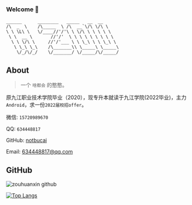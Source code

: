 ### Welcome 👋

```
______      ________   _____   __  __
/\  _  \    /\_____  \ /\  __`\/\ \/\ \
\ \ \L\ \   \/____//'/'\ \ \/\ \ \ \ \ \
 \ \  __ \       //'/'  \ \ \ \ \ \ \ \ \
  \ \ \/\ \     //'/'___ \ \ \_\ \ \ \_\ \
   \ \_\ \_\    /\_______\\ \_____\ \_____\
    \/_/\/_/    \/_______/ \/_____/\/_____/
```

## About 

> 一个 `啥都会` 的憨憨。

原九江职业技术学院毕业（2020），现专升本就读于九江学院(2022毕业)，主力`Android`，求一份`2022届校招offer`。

微信: `15720989670`  

QQ: `634448817`  

GitHub: [notbucai](https://github.com/zouhuanxin)

Email: 634448817@qq.com
## GitHub
![zouhuanxin github](https://github-readme-stats.vercel.app/api?username=zouhuanxin&show_icons=true&title_color=009688&icon_color=009688&text_color=333333&bg_color=ffffff)

[![Top Langs](https://github-readme-stats.vercel.app/api/top-langs/?username=zouhuanxin&layout=compact)](https://github.com/anuraghazra/github-readme-stats)
